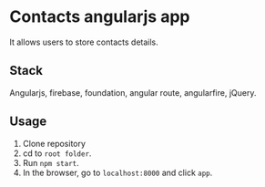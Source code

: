 # Contacts angularjs app

It allows users to store contacts details.

## Stack

Angularjs, firebase, foundation, angular route, angularfire, jQuery.

## Usage

1. Clone repository
2. cd to `root folder`.
3. Run `npm start`.
4. In the browser, go to `localhost:8000` and click `app`.
